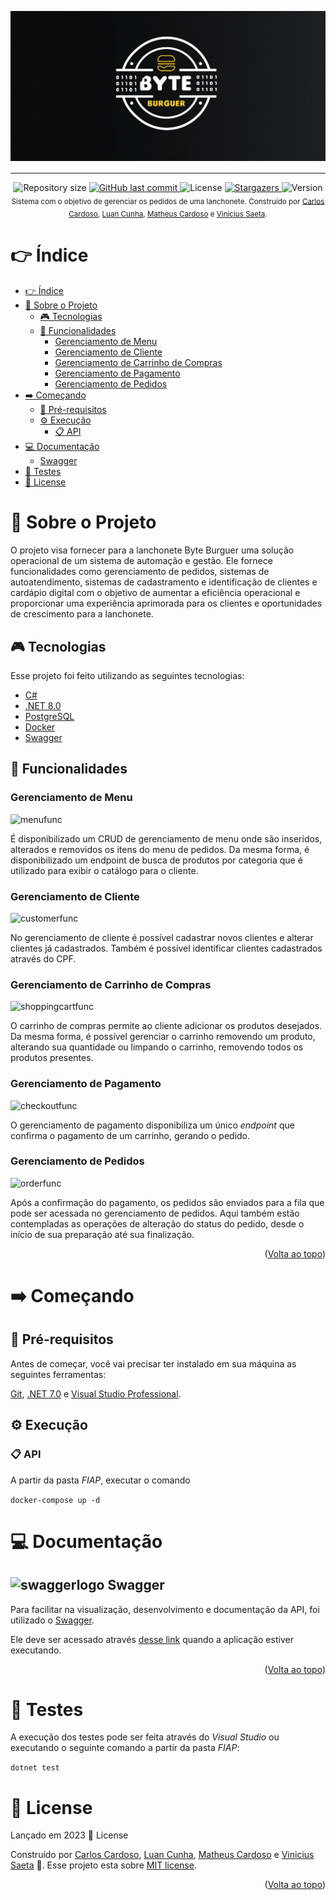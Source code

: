 <!-- Permite  a funcionalidade de voltar ao topo -->
<a name="readme-top"></a>

<!-- Titulo do projeto -->
<div align="center" style="margin-bottom: 16px">
    <img src=".github/images/logo.png" alt="logo" />
</div>

___________________________________________________

<!-- Informações visuais do projeto -->
<div align="center">
    <img alt="Repository size" src="https://img.shields.io/github/repo-size/CarlosEduAC/tech-challenge-fiap?color=009bd9">
    <a href="https://github.com/CarlosEduAC/tech-challenge-fiap/commits/main">
        <img alt="GitHub last commit" src="https://img.shields.io/github/last-commit/CarlosEduAC/tech-challenge-fiap?color=009bd9">
    </a>
    <img alt="License" src="https://img.shields.io/badge/license-MIT-009db9">
    <a href="https://github.com/CarlosEduAC/tech-challenge-fiap/stargazers">
        <img alt="Stargazers" src="https://img.shields.io/github/stars/CarlosEduAC/tech-challenge-fiap?color=009db9&logo=github">
    </a>
    <img alt="Version" src="https://img.shields.io/badge/Version-8.0-3B19E5?logo=dotnet" />
</div>

<!-- Breve descrição sobre o projeto -->

<div align="center">
  <sub>Sistema com o objetivo de gerenciar os pedidos de uma lanchonete. Construído por <a href="https://github.com/CarlosEduAC">Carlos Cardoso</a>, <a href="https://github.com/LuanPCunha">Luan Cunha</a>, <a href="https://github.com/matheusantonio">Matheus Cardoso</a> e <a href="https://github.com/vinisaeta">Vinicius Saeta</a>.
  </sub>
</div>

<!-- Tabela de conteúdo do projeto -->

# 👉 Índice

- [👉 Índice](#-índice)
- [📝 Sobre o Projeto](#-sobre-o-projeto)
  - [🎮 Tecnologias](#-tecnologias)
  - [🧮 Funcionalidades](#-funcionalidades)
    - [Gerenciamento de Menu](#gerenciamento-de-menu)
    - [Gerenciamento de Cliente](#gerenciamento-de-cliente)
    - [Gerenciamento de Carrinho de Compras](#gerenciamento-de-carrinho-de-compras)
    - [Gerenciamento de Pagamento](#gerenciamento-de-pagamento)
    - [Gerenciamento de Pedidos](#gerenciamento-de-pedidos)
- [➡️ Começando](#️-começando)
  - [🚧 Pré-requisitos](#-pré-requisitos)
  - [⚙️ Execução](#️-execução)
    - [📋 API](#-api)
- [💻 Documentação](#-documentação)
  - [ Swagger](#-swagger)
- [🔎 Testes](#-testes)
- [📕 License](#-license)

<!-- Descrição do projeto -->

# 📝 Sobre o Projeto

O projeto visa fornecer para a lanchonete Byte Burguer uma solução operacional de um sistema de automação e gestão. Ele fornece funcionalidades como gerenciamento de pedidos, sistemas de autoatendimento, sistemas de cadastramento e identificação de clientes e cardápio digital com o objetivo de aumentar a eficiência operacional e proporcionar uma experiência aprimorada para os clientes e oportunidades de crescimento para a lanchonete.

<!-- Tecnologias usadas no projeto -->

## 🎮 Tecnologias

Esse projeto foi feito utilizando as seguintes tecnologias:

- [C#](https://learn.microsoft.com/pt-br/dotnet/csharp/)
- [.NET 8.0](https://dotnet.microsoft.com/en-us/download/dotnet/8.0)
- [PostgreSQL](https://www.postgresql.org/)
- [Docker](https://www.docker.com/)
- [Swagger](https://swagger.io/)

<!-- Funcionalidades do projeto -->

## 🧮 Funcionalidades

### Gerenciamento de Menu

![menufunc][menufunc]

É disponibilizado um CRUD de gerenciamento de menu onde são inseridos, alterados e removidos os itens do menu de pedidos. Da mesma forma, é disponibilizado um endpoint de busca de produtos por categoria que é utilizado para exibir o catálogo para o cliente.

### Gerenciamento de Cliente

![customerfunc][customerfunc]

No gerenciamento de cliente é possível cadastrar novos clientes e alterar clientes já cadastrados. Também é possível identificar clientes cadastrados através do CPF.

### Gerenciamento de Carrinho de Compras

![shoppingcartfunc][shoppingcartfunc]

O carrinho de compras permite ao cliente adicionar os produtos desejados. Da mesma forma, é possível gerenciar o carrinho removendo um produto, alterando sua quantidade ou limpando o carrinho, removendo todos os produtos presentes.

### Gerenciamento de Pagamento

![checkoutfunc][checkoutfunc]

O gerenciamento de pagamento disponibiliza um único *endpoint* que confirma o pagamento de um carrinho, gerando o pedido.

### Gerenciamento de Pedidos

![orderfunc][orderfunc]

Após a confirmação do pagamento, os pedidos são enviados para a fila que pode ser acessada no gerenciamento de pedidos. Aqui também estão contempladas as operações de alteração do status do pedido, desde o início de sua preparação até sua finalização.

<p align="right">(<a href="#readme-top">Volta ao topo</a>)</p>

<!-- Começando -->

# ➡️ Começando

<!-- Pré-requisitos para rodar o projeto -->

## 🚧 Pré-requisitos

Antes de começar, você vai precisar ter instalado em sua máquina as seguintes ferramentas:

[Git](https://git-scm.com), [.NET 7.0](https://dotnet.microsoft.com/pt-br/download/dotnet/7.0) e [Visual Studio Professional](https://visualstudio.microsoft.com/pt-br/vs/professional/).

<!-- Como rodar o projeto -->

## ⚙️ Execução

### 📋 API

A partir da pasta *FIAP*, executar o comando

``` docker-compose up -d ``` 

<!-- Documentação do projeto -->

# 💻 Documentação

## ![swaggerlogo][swaggerlogo] Swagger

Para facilitar na visualização, desenvolvimento e documentação da API, foi utilizado
o [Swagger](https://swagger.io/).

Ele deve ser acessado através [desse link](http://localhost:5000/swagger) quando a aplicação estiver executando.

<p align="right">(<a href="#readme-top">Volta ao topo</a>)</p>

# 🔎 Testes

A execução dos testes pode ser feita através do *Visual Studio* ou executando o seguinte comando a partir da pasta *FIAP*:

``` dotnet test ```

# 📕 License

Lançado em 2023 📕 License

Construído por [Carlos Cardoso](https://github.com/CarlosEduAC), [Luan Cunha](https://github.com/LuanPCunha), [Matheus Cardoso](https://github.com/matheusantonio) e [Vinicius Saeta](https://github.com/vinisaeta) 🚀.
Esse projeto esta sobre [MIT license](./LICENSE).

<p align="right">(<a href="#readme-top">Volta ao topo</a>)</p>

[swaggerlogo]: .github/images/swagger.svg
[menufunc]: .github/images/func_menu.png
[customerfunc]: .github/images/func_customer.png
[shoppingcartfunc]: .github/images/func_shopping_cart.png
[checkoutfunc]: .github/images/func_checkout.png
[orderfunc]: .github/images/func_order.png
